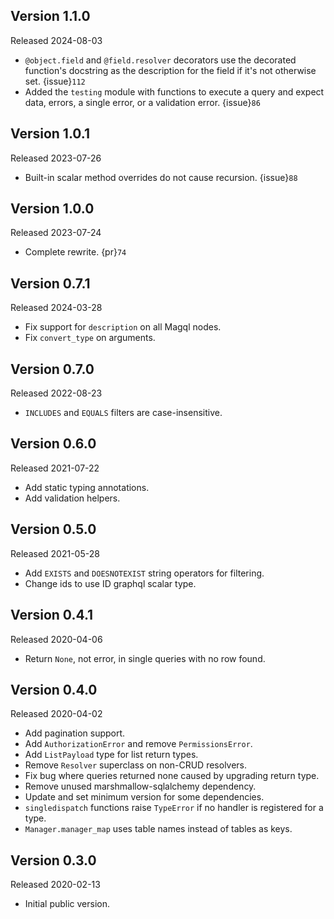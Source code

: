 Version 1.1.0
-------------

Released 2024-08-03

-   `@object.field` and `@field.resolver` decorators use the decorated
    function's docstring as the description for the field if it's not otherwise
    set. {issue}`112`
-   Added the `testing` module with functions to execute a query and expect
    data, errors, a single error, or a validation error. {issue}`86`


Version 1.0.1
-------------

Released 2023-07-26

-   Built-in scalar method overrides do not cause recursion. {issue}`88`


Version 1.0.0
-------------

Released 2023-07-24

-   Complete rewrite. {pr}`74`


Version 0.7.1
-------------

Released 2024-03-28

- Fix support for `description` on all Magql nodes.
- Fix `convert_type` on arguments.


Version 0.7.0
-------------

Released 2022-08-23

-   `INCLUDES` and `EQUALS` filters are case-insensitive.


Version 0.6.0
-------------

Released 2021-07-22

-   Add static typing annotations.
-   Add validation helpers.


Version 0.5.0
-------------

Released 2021-05-28

-   Add `EXISTS` and `DOESNOTEXIST` string operators for filtering.
-   Change ids to use ID graphql scalar type.


Version 0.4.1
-------------

Released 2020-04-06

-   Return `None`, not error, in single queries with no row found.


Version 0.4.0
-------------

Released 2020-04-02

-   Add pagination support.
-   Add `AuthorizationError` and remove `PermissionsError`.
-   Add `ListPayload` type for list return types.
-   Remove `Resolver` superclass on non-CRUD resolvers.
-   Fix bug where queries returned none caused by upgrading return type.
-   Remove unused marshmallow-sqlalchemy dependency.
-   Update and set minimum version for some dependencies.
-   `singledispatch` functions raise `TypeError` if no handler is registered for
    a type.
-   `Manager.manager_map` uses table names instead of tables as keys.


Version 0.3.0
-------------

Released 2020-02-13

-   Initial public version.
